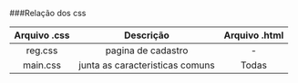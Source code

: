 ###Relação dos css

| Arquivo .css | Descrição                       | Arquivo .html |
|:------------:|:-------------------------------:|:-------------:|
| reg.css      | pagina de cadastro              | -             |
| main.css     | junta as caracteristicas comuns | Todas         |
